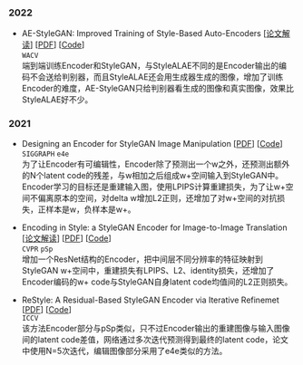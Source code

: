### 2022
- AE-StyleGAN: Improved Training of Style-Based Auto-Encoders
\[[论文解读](https://mp.weixin.qq.com/s/4izPf1UhIvpq5UBS0Hk6-g)\]
\[[PDF](https://arxiv.org/pdf/2110.08718.pdf)\] \[[Code](https://github.com/zideliu/AE-StyleGAN)\]  
`WACV`  
端到端训练Encoder和StyleGAN，与StyleALAE不同的是Encoder输出的编码不会送给判别器，而且StyleALAE还会用生成器生成的图像，增加了训练Encoder的难度，AE-StyleGAN只给判别器看生成的图像和真实图像，效果比StyleALAE好不少。

### 2021
- Designing an Encoder for StyleGAN Image Manipulation
\[[PDF](https://arxiv.org/pdf/2102.02766.pdf)\] \[[Code](https://github.com/omertov/encoder4editing)\]  
`SIGGRAPH` `e4e`  
为了让Encoder有可编辑性，Encoder除了预测出一个w之外，还预测出额外的N个latent code的残差，与w相加之后组成w+空间输入到StyleGAN中。Encoder学习的目标还是重建输入图，使用LPIPS计算重建损失，为了让w+空间不偏离原本的空间，对delta w增加L2正则，还增加了对w+空间的对抗损失，正样本是w，负样本是w+。

- Encoding in Style: a StyleGAN Encoder for Image-to-Image Translation
\[[论文解读](https://mp.weixin.qq.com/s/qj0EdHdJHnzo05XiQZ_7sA)\]
\[[PDF](https://arxiv.org/pdf/2008.00951.pdf)\] \[[Code](https://github.com/eladrich/pixel2style2pixel)\]  
`CVPR` `pSp`  
增加一个ResNet结构的Encoder，把中间层不同分辨率的特征映射到StyleGAN w+空间中，重建损失有LPIPS、L2、identity损失，还增加了Encoder编码的w+ code与StyleGAN自身latent code均值间的L2正则损失。
- ReStyle: A Residual-Based StyleGAN Encoder via Iterative Refinemet
\[[PDF](https://arxiv.org/pdf/2104.02699.pdf)\] \[[Code](https://github.com/yuval-alaluf/restyle-encoder)\]  
`ICCV`  
该方法Encoder部分与pSp类似，只不过Encoder输出的重建图像与输入图像间的latent code差值，网络通过多次迭代预测得到最终的latent code，论文中使用N=5次迭代，编辑图像部分采用了e4e类似的方法。
